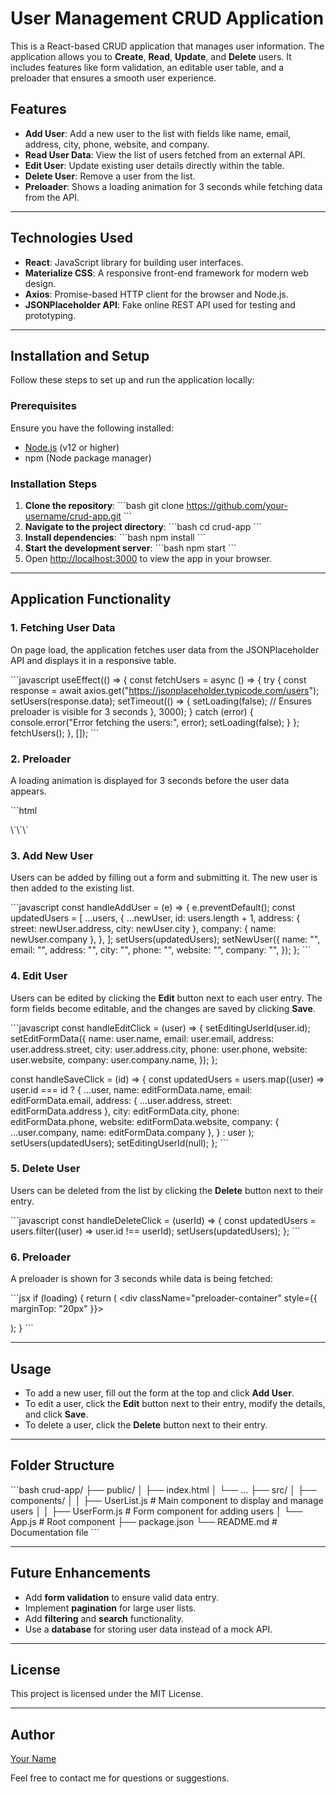 # User Management CRUD Application

This is a React-based CRUD application that manages user information. The application allows you to **Create**, **Read**, **Update**, and **Delete** users. It includes features like form validation, an editable user table, and a preloader that ensures a smooth user experience.

## Features

- **Add User**: Add a new user to the list with fields like name, email, address, city, phone, website, and company.
- **Read User Data**: View the list of users fetched from an external API.
- **Edit User**: Update existing user details directly within the table.
- **Delete User**: Remove a user from the list.
- **Preloader**: Shows a loading animation for 3 seconds while fetching data from the API.

---

## Technologies Used

- **React**: JavaScript library for building user interfaces.
- **Materialize CSS**: A responsive front-end framework for modern web design.
- **Axios**: Promise-based HTTP client for the browser and Node.js.
- **JSONPlaceholder API**: Fake online REST API used for testing and prototyping.

---

## Installation and Setup

Follow these steps to set up and run the application locally:

### Prerequisites

Ensure you have the following installed:

- [Node.js](https://nodejs.org/) (v12 or higher)
- npm (Node package manager)

### Installation Steps

1. **Clone the repository**:
   \`\`\`bash
   git clone https://github.com/your-username/crud-app.git
   \`\`\`
2. **Navigate to the project directory**:
   \`\`\`bash
   cd crud-app
   \`\`\`
3. **Install dependencies**:
   \`\`\`bash
   npm install
   \`\`\`
4. **Start the development server**:
   \`\`\`bash
   npm start
   \`\`\`
5. Open [http://localhost:3000](http://localhost:3000) to view the app in your browser.

---

## Application Functionality

### 1. **Fetching User Data**

On page load, the application fetches user data from the JSONPlaceholder API and displays it in a responsive table.

\`\`\`javascript
useEffect(() => {
  const fetchUsers = async () => {
    try {
      const response = await axios.get("https://jsonplaceholder.typicode.com/users");
      setUsers(response.data);
      setTimeout(() => {
        setLoading(false); // Ensures preloader is visible for 3 seconds
      }, 3000);
    } catch (error) {
      console.error("Error fetching the users:", error);
      setLoading(false);
    }
  };
  fetchUsers();
}, []);
\`\`\`

### 2. **Preloader**

A loading animation is displayed for 3 seconds before the user data appears.

\`\`\`html
<div className="progress">
  <div className="indeterminate"></div>
</div>
\`\`\`

### 3. **Add New User**

Users can be added by filling out a form and submitting it. The new user is then added to the existing list.

\`\`\`javascript
const handleAddUser = (e) => {
  e.preventDefault();
  const updatedUsers = [
    ...users,
    {
      ...newUser,
      id: users.length + 1,
      address: { street: newUser.address, city: newUser.city },
      company: { name: newUser.company },
    },
  ];
  setUsers(updatedUsers);
  setNewUser({
    name: "",
    email: "",
    address: "",
    city: "",
    phone: "",
    website: "",
    company: "",
  });
};
\`\`\`

### 4. **Edit User**

Users can be edited by clicking the **Edit** button next to each user entry. The form fields become editable, and the changes are saved by clicking **Save**.

\`\`\`javascript
const handleEditClick = (user) => {
  setEditingUserId(user.id);
  setEditFormData({
    name: user.name,
    email: user.email,
    address: user.address.street,
    city: user.address.city,
    phone: user.phone,
    website: user.website,
    company: user.company.name,
  });
};

const handleSaveClick = (id) => {
  const updatedUsers = users.map((user) =>
    user.id === id
      ? {
          ...user,
          name: editFormData.name,
          email: editFormData.email,
          address: { ...user.address, street: editFormData.address },
          city: editFormData.city,
          phone: editFormData.phone,
          website: editFormData.website,
          company: { ...user.company, name: editFormData.company },
        }
      : user
  );
  setUsers(updatedUsers);
  setEditingUserId(null);
};
\`\`\`

### 5. **Delete User**

Users can be deleted from the list by clicking the **Delete** button next to their entry.

\`\`\`javascript
const handleDeleteClick = (userId) => {
  const updatedUsers = users.filter((user) => user.id !== userId);
  setUsers(updatedUsers);
};
\`\`\`

### 6. **Preloader**

A preloader is shown for 3 seconds while data is being fetched:

\`\`\`jsx
if (loading) {
  return (
    <div className="preloader-container" style={{ marginTop: "20px" }}>
      <div className="progress">
        <div className="indeterminate"></div>
      </div>
    </div>
  );
}
\`\`\`

---

## Usage

- To add a new user, fill out the form at the top and click **Add User**.
- To edit a user, click the **Edit** button next to their entry, modify the details, and click **Save**.
- To delete a user, click the **Delete** button next to their entry.

---

## Folder Structure

\`\`\`bash
crud-app/
├── public/
│   ├── index.html
│   └── ...
├── src/
│   ├── components/
│   │   ├── UserList.js      # Main component to display and manage users
│   │   ├── UserForm.js      # Form component for adding users
│   └── App.js               # Root component
├── package.json
└── README.md                # Documentation file
\`\`\`

---

## Future Enhancements

- Add **form validation** to ensure valid data entry.
- Implement **pagination** for large user lists.
- Add **filtering** and **search** functionality.
- Use a **database** for storing user data instead of a mock API.

---

## License

This project is licensed under the MIT License.

---

## Author

[Your Name](https://github.com/Thaitheya)

Feel free to contact me for questions or suggestions.
